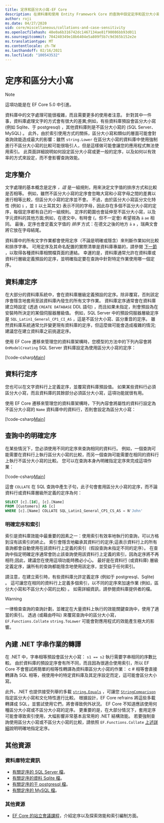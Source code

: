 ```yaml
---
title: 定序和區分大小寫-EF Core
description: 在資料庫和使用 Entity Framework Core 的查詢中設定定序和區分大小寫
author: roji
ms.date: 04/27/2020
uid: core/miscellaneous/collations-and-case-sensitivity
ms.openlocfilehash: 48e0a6b316742dc1467134ae81f90086bb93d011
ms.sourcegitcommit: 704240349e18b6404e5a809f5b7c9d365b152e2e
ms.translationtype: MT
ms.contentlocale: zh-TW
ms.lasthandoff: 02/16/2021
ms.locfileid: "100543532"
---
```

# <a name="collations-and-case-sensitivity"></a>定序和區分大小寫

> [!NOTE]
> 這項功能是在 EF Core 5.0 中引進。

資料庫中的文字處理可能很複雜，而且需要更多的使用者注意。 針對其中一件事，資料庫處理文字的方式會有很大的差異;例如，有些資料庫預設會區分大小寫 (例如 Sqlite、于 postgresql) ，其他資料庫則是不區分大小寫的 (SQL Server、MySQL) 。 此外，由於索引使用方式的關係，區分大小寫和類似的層面可能會對查詢效能造成最大的影響：雖然 `string.Lower` 在區分大小寫的資料庫中使用強制進行不區分大小寫的比較可能很吸引人，但是這樣做可能會讓您的應用程式無法使用索引。 此頁面詳細說明如何設定區分大小寫或更一般的定序，以及如何以有效率的方式來設定，而不會影響查詢效能。

## <a name="introduction-to-collations"></a>定序簡介

文字處理的基本概念是定序 *，這* 是一組規則，用來決定文字值的排序方式和比較是否相等。 例如，雖然不區分大小寫的定序會忽略大寫和小寫字母之間的差異以進行相等比較，但區分大小寫的定序並不會。 不過，由於區分大小寫區分文化特性 (例如 `i` ，並 `I` 以土耳其文) 表示不同的字母，因此存在多個不區分大小寫的定序，每個定序都有自己的一組規則。 定序的範圍也會延伸至不區分大小寫，以及字元資料的其他方面;例如，在德文中，有時會 (，但不一定會) 希望視為 `ä` `ae` 相同。 最後，定序也會定義文字值的 *排序* 方式：在德文之後的地方 `ä` `a` ，瑞典文會將它放在字母結尾。

資料庫中的所有文字作業都會使用定序（不論是明確或隱含）來判斷作業如何比較和排序字串。 可用定序及其命名配置的實際清單是資料庫專屬的，請參閱 [下一節](#database-specific-information) ，以取得各種資料庫相關檔頁面的連結。 幸運的是，資料庫通常允許在資料庫或資料行層級定義預設的定序，並明確指定要在查詢中針對特定作業使用哪一個定序。

## <a name="database-collation"></a>資料庫定序

在大部分的資料庫系統中，會在資料庫層級定義預設的定序。除非覆寫，否則該定序會隱含地套用至該資料庫內發生的所有文字作業。 資料庫定序通常會在資料庫建立時設定 (透過 `CREATE DATABASE` DDL 語句) ，而且如果未指定，則會預設為在安裝時所決定的某個伺服器層級值。 例如，SQL Server 中的預設伺服器層級定序是 `SQL_Latin1_General_CP1_CI_AS` ，這是不區分大小寫、區分重音的定序。 雖然資料庫系統通常允許變更現有資料庫的定序，但這麼做可能會造成複雜的情況;建議您在建立資料庫之前挑選定序。

使用 EF Core 遷移來管理您的資料庫架構時，您模型的方法中的下列內容會將 `OnModelCreating` SQL Server 資料庫設定為使用區分大小寫的定序：

[!code-csharp[Main](../../../samples/core/Miscellaneous/Collations/Program.cs?name=DatabaseCollation)]

## <a name="column-collation"></a>資料行定序

您也可以在文字資料行上定義定序，並覆寫資料庫預設值。 如果某些資料行必須區分大小寫，而且資料庫的其餘部分必須區分大小寫，這項功能就很有用。

使用 EF Core 遷移來管理您的資料庫架構時，下列內容會將屬性的資料行設定為不區分大小寫的 `Name` 資料庫中的資料行，否則會設定為區分大小寫：

[!code-csharp[Main](../../../samples/core/Miscellaneous/Collations/Program.cs?name=ColumnCollation)]

## <a name="explicit-collation-in-a-query"></a>查詢中的明確定序

在某些情況下，您必須使用不同的定序來查詢相同的資料行。 例如，一個查詢可能需要在資料行上執行區分大小寫的比較，而另一個查詢可能需要在相同的資料行上執行不區分大小寫的比較。 您可以在查詢本身內明確指定定序來完成這項作業：

[!code-csharp[Main](../../../samples/core/Miscellaneous/Collations/Program.cs?name=SimpleQueryCollation)]

這會 `COLLATE` 在 SQL 查詢中產生子句，此子句會套用區分大小寫的定序，而不論資料行或資料庫層級所定義的定序為何：

```sql
SELECT [c].[Id], [c].[Name]
FROM [Customers] AS [c]
WHERE [c].[Name] COLLATE SQL_Latin1_General_CP1_CS_AS = N'John'
```

### <a name="explicit-collations-and-indexes"></a>明確定序和索引

索引是資料庫效能中最重要的因素之一：使用索引有效率地執行的查詢，可以方格到沒有該索引的終止。 索引會隱含地繼承其資料行的定序;這表示資料行上的所有查詢都會自動使用在該資料行上定義的索引（假設查詢未指定不同的定序）。 在查詢中指定明確定序通常會防止該查詢使用該資料行上定義的索引，因為定序將不再相符;因此，建議您在使用這項功能時務必小心。 最好是在資料行 (或資料庫) 層級定義定序，讓所有的查詢都能隱含地使用該定序，並受益于任何索引。

請注意，在建立索引時，有些資料庫允許定義定序 (例如于 postgresql、Sqlite) 。 這可讓您在相同的資料行上定義多個索引，以不同的定序來加速作業 (例如，區分大小寫和不區分大小寫的比較) 。 如需詳細資訊，請參閱資料庫提供者的檔。

> [!WARNING]
> 一律檢查查詢的查詢計劃，並確定在大量資料上執行的效能關鍵查詢中，使用了適當的索引。 透過 (或藉由呼叫) 來覆寫查詢中的區分大小寫， `EF.Functions.Collate` `string.ToLower` 可能會對應用程式的效能產生極大的影響。

## <a name="translation-of-built-in-net-string-operations"></a>內建 .NET 字串作業的轉譯

在 .NET 中，字串相等預設會區分大小寫： `s1 == s2` 執行需要字串相同的序數比較。 由於資料庫的預設定序會有所不同，而且因為很適合使用索引，所以 EF Core 不會嘗試將簡單的相等性轉譯為資料庫區分大小寫的作業： c # 相等會直接轉譯為 SQL 相等，視使用中的特定資料庫及其定序設定而定，這可能會區分大小寫。

此外，.NET 也提供接受列舉的多載 [`string.Equals`](/dotnet/api/system.string.equals#System_String_Equals_System_String_System_StringComparison_) ，可讓您 [`StringComparison`](/dotnet/api/system.stringcomparison) 指定區分大小寫和文化特性進行比較。 根據設計，EF Core refrains 將這些多載轉譯成 SQL，並嘗試使用它們，將會導致例外狀況。 EF Core 不知道應該使用何種區分大小寫或不區分大小寫的定序。 更重要的是，在大部分情況下，套用定序可能會導致索引使用，大幅影響非常基本且常用的 .NET 結構效能。 若要強制查詢使用區分大小寫或不區分大小寫的比較，請依照 `EF.Functions.Collate` [上述詳細](#explicit-collations-and-indexes)說明明確地指定定序。

## <a name="additional-resources"></a>其他資源

### <a name="database-specific-information"></a>資料庫特定資訊

* [有關定序的 SQL Server 檔](/sql/relational-databases/collations/collation-and-unicode-support)。
* [有關定序的資料 Sqlite 檔](/dotnet/standard/data/sqlite/collation)。
* [有關定序的于 postgresql 檔](https://www.postgresql.org/docs/current/collation.html)。
* [有關定序的 MySQL 檔](https://dev.mysql.com/doc/refman/en/charset-general.html)。

### <a name="other-resources"></a>其他資源

* [EF Core 的站立會議課程](https://www.youtube.com/watch?v=OgMhLVa_VfA&list=PLdo4fOcmZ0oX-DBuRG4u58ZTAJgBAeQ-t&index=1)，介紹定序以及探索效能和索引編制方面。
